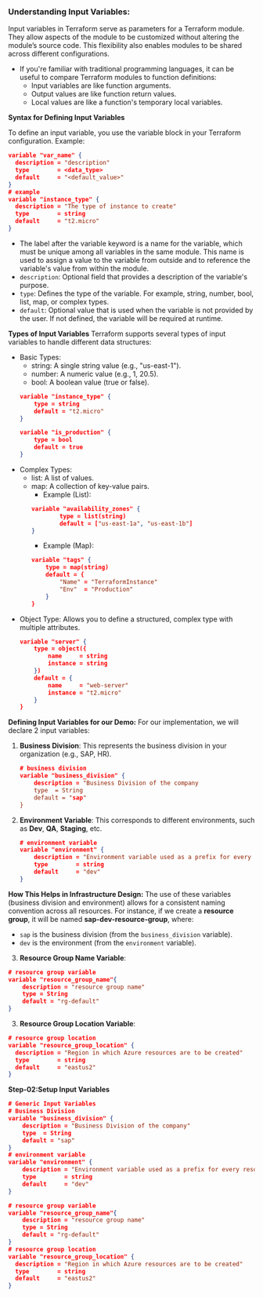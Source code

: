 
### Understanding Input Variables:
Input variables in Terraform serve as parameters for a Terraform module. They allow aspects of the module to be customized without altering the module’s source code. This flexibility also enables modules to be shared across different configurations.

- If you're familiar with traditional programming languages, it can be useful to compare Terraform modules to function definitions:
    - Input variables are like function arguments.
    - Output values are like function return values.
    - Local values are like a function's temporary local variables.

**Syntax for Defining Input Variables**

To define an input variable, you use the variable block in your Terraform configuration. Example:
```json
variable "var_name" {
  description = "description"
  type        = <data_type>
  default     = "<default_value>"
}
# example
variable "instance_type" {
  description = "The type of instance to create"
  type        = string
  default     = "t2.micro"
}
```
- The label after the variable keyword is a name for the variable, which must be unique among all variables in the same module. This name is used to assign a value to the variable from outside and to reference the variable's value from within the module.
- `description`: Optional field that provides a description of the variable's purpose.
- `type`: Defines the type of the variable. For example, string, number, bool, list, map, or complex types.
- `default`: Optional value that is used when the variable is not provided by the user. If not defined, the variable will be required at runtime.

**Types of Input Variables**
Terraform supports several types of input variables to handle different data structures:

- Basic Types:
    - string: A single string value (e.g., "us-east-1").
    - number: A numeric value (e.g., 1, 20.5).
    - bool: A boolean value (true or false).
    ```json
    variable "instance_type" {
        type = string
        default = "t2.micro"
    }

    variable "is_production" {
        type = bool
        default = true
    }
    ```
- Complex Types:
    - list: A list of values.
    - map: A collection of key-value pairs.
        - Example (List):
        ```json
        variable "availability_zones" {
                type = list(string)
                default = ["us-east-1a", "us-east-1b"]
        }
        ```
        - Example (Map):
        ```json
        variable "tags" {
            type = map(string)
            default = {
                "Name" = "TerraformInstance"
                "Env"  = "Production"
            }
        }
        ```
- Object Type: Allows you to define a structured, complex type with multiple attributes.
    ```json
    variable "server" {
        type = object({
            name     = string
            instance = string
        })
        default = {
            name     = "web-server"
            instance = "t2.micro"
        }
    }
    ```

**Defining Input Variables for our Demo:**
For our implementation, we will declare 2 input variables:

1. **Business Division**: This represents the business division in your organization (e.g., SAP, HR).
    ```json
    # business division
    variable "business_division" {
        description = "Business Division of the company
        type  = String
        default = "sap"
    }
    ```
2. **Environment Variable**: This corresponds to different environments, such as **Dev**, **QA**, **Staging**, etc.
    ```json
    # environment variable
    variable "environment" {
        description = "Environment variable used as a prefix for every resource"
        type        = string
        default     = "dev"
    }
    ```
**How This Helps in Infrastructure Design:**
The use of these variables (business division and environment) allows for a consistent naming convention across all resources. For instance, if we create a **resource group**, it will be named **sap-dev-resource-group**, where:
- `sap` is the business division (from the `business_division` variable).
- `dev` is the environment (from the `environment` variable).

3. **Resource Group Name Variable**: 
```json
# resource group variable
variable "resource_group_name"{
    description = "resource group name"
    type = String
    default = "rg-default"
}
```
3. **Resource Group Location Variable**: 
```json
# resource group location
variable "resource_group_location" {
  description = "Region in which Azure resources are to be created"
  type        = string
  default     = "eastus2"
}
```


**Step-02:Setup Input Variables**
```json
# Generic Input Variables
# Business Division
variable "business_division" {
    description = "Business Division of the company"
    type  = String
    default = "sap"
}
# environment variable
variable "environment" {
    description = "Environment variable used as a prefix for every resource"
    type        = string
    default     = "dev"
}

# resource group variable
variable "resource_group_name"{
    description = "resource group name"
    type = String
    default = "rg-default"
}
# resource group location
variable "resource_group_location" {
  description = "Region in which Azure resources are to be created"
  type        = string
  default     = "eastus2"
}
```